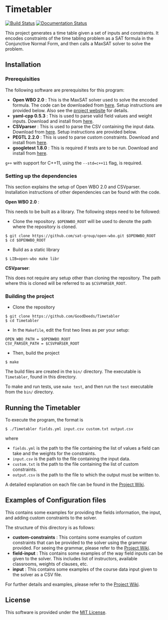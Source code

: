 # Timetabler
[![Build Status](https://travis-ci.com/GoodDeeds/Timetabler.svg?branch=development)](https://travis-ci.com/GoodDeeds/Timetabler)
[![Documentation Status](https://readthedocs.org/projects/timetabler/badge/?version=stable)](https://timetabler.readthedocs.io/en/stable/?badge=stable)

This project generates a time table given a set of inputs and constraints. It encodes constraints of the time tabling problem as a SAT formula in the Conjunctive Normal Form, and then calls a MaxSAT solver to solve the problem.

## Installation
### Prerequisities
The following software are prerequisites for this program:
* **Open WBO 2.0** : 
This is the MaxSAT solver used to solve the encoded formula. The code can be downloaded from [here](https://github.com/sat-group/open-wbo/tree/f193a3bd802551b13d6424bc1baba6ad35ec6ba6). Setup instructions are provided below. Also see the [project website](http://sat.inesc-id.pt/open-wbo/) for details.
* **yaml-cpp 0.5.3** : 
This is used to parse valid field values and weight inputs. Download and install from [here](https://github.com/jbeder/yaml-cpp/releases/tag/yaml-cpp-0.5.3).
* **CSVparser** : 
This is used to parse the CSV containing the input data. Download from [here](https://github.com/MyBoon/CSVparser/tree/540e3e2f46b77ea8178f90910a165695cbb6cc12). Setup instructions are provided below.
* **PEGTL 2.2.0** : 
This is used to parse custom constraints. Download and install from [here](https://github.com/taocpp/PEGTL/releases/tag/2.2.0).
* **googletest 1.8.0** : 
This is required if tests are to be run. Download and install from [here](https://github.com/google/googletest/releases/tag/release-1.8.0).

`g++` with support for C++11, using the `--std=c++11` flag, is required.

### Setting up the dependencies
This section explains the setup of Open WBO 2.0 and CSVparser. Installation instructions of other dependencies can be found with the code.

**Open WBO 2.0** : 

This needs to be built as a library. The following steps need to be followed:
* Clone the repository. `$OPENWBO_ROOT` will be used to denote the path where the repository is cloned.
```
$ git clone https://github.com/sat-group/open-wbo.git $OPENWBO_ROOT
$ cd $OPENWBO_ROOT
```
* Build as a static library
```
$ LIB=open-wbo make libr
```

**CSVparser**:

This does not require any setup other than cloning the repository. The path where this is cloned will be referred to as `$CSVPARSER_ROOT`.

### Building the project
* Clone the repository
```
$ git clone https://github.com/GoodDeeds/Timetabler
$ cd Timetabler
```
* In the `Makefile`, edit the first two lines as per your setup:
```
OPEN_WBO_PATH = $OPENWBO_ROOT
CSV_PARSER_PATH = $CSVPARSER_ROOT
```
* Then, build the project
```
$ make
```
The build files are created in the `bin/` directory. The executable is `Timetabler`, found in this directory.

To make and run tests, use `make test`, and then run the `test` executable from the `bin/` directory.

## Running the Timetabler
To execute the program, the format is
```
$ ./Timetabler fields.yml input.csv custom.txt output.csv
```
where
* `fields.yml` is the path to the file containing the list of values a field can take and the weights for the constraints.
* `input.csv` is the path to the file containing the input data.
* `custom.txt` is the path to the file containing the list of custom constraints.
* `output.csv` is the path to the file to which the output must be written to.

A detailed explanation on each file can be found in the [Project Wiki](https://github.com/GoodDeeds/Timetabler/wiki).

## Examples of Configuration files

This contains some examples for providing the fields information, the input, and adding custom constraints to the solver.

The structure of this directory is as follows:
* **custom-constraints** : 
This contains some examples of custom constraints that can be provided to the solver using the grammar provided. For seeing the grammar, please refer to the [Project Wiki](https://github.com/GoodDeeds/Timetabler/wiki).
* **field-input** : 
This contains some examples of the way field inputs can be given to the solver. This includes list of instructors, available classrooms, weights of clauses, etc.
* **input** : 
This contains some examples of the course data input given to the solver as a CSV file.

For further details and examples, please refer to the [Project Wiki](https://github.com/GoodDeeds/Timetabler/wiki).

## License

This software is provided under the [MIT License](LICENSE).
